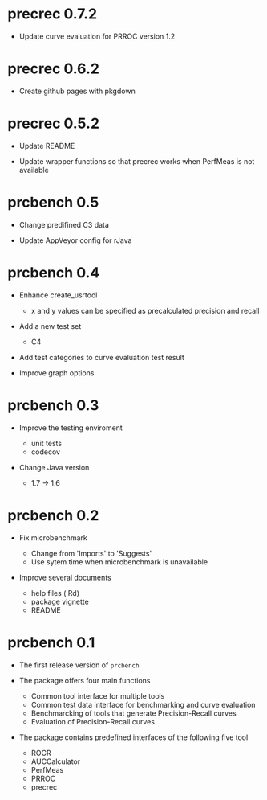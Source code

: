 # precrec 0.7.2

* Update curve evaluation for PRROC version 1.2

# precrec 0.6.2

* Create github pages with pkgdown

# precrec 0.5.2

* Update README

* Update wrapper functions so that precrec works when PerfMeas is not available

# prcbench 0.5

* Change predifined C3 data

* Update AppVeyor config for rJava

# prcbench 0.4

* Enhance create_usrtool
    * x and y values can be specified as precalculated precision and recall
    
* Add a new test set
    * C4

* Add test categories to curve evaluation test result

* Improve graph options
    
# prcbench 0.3

* Improve the testing enviroment
    * unit tests
    * codecov
    
* Change Java version
    * 1.7 -> 1.6
       
# prcbench 0.2

* Fix microbenchmark
    * Change from 'Imports' to 'Suggests'
    * Use sytem time when microbenchmark is unavailable
    
* Improve several documents
    * help files (.Rd)
    * package vignette
    * README  
    
# prcbench 0.1

* The first release version of `prcbench`

* The package offers four main functions
    * Common tool interface for multiple tools
    * Common test data interface for benchmarking and curve evaluation
    * Benchmarcking of tools that generate Precision-Recall curves
    * Evaluation of Precision-Recall curves
    
* The package contains predefined interfaces of the following five tool
    * ROCR
    * AUCCalculator
    * PerfMeas
    * PRROC
    * precrec    

